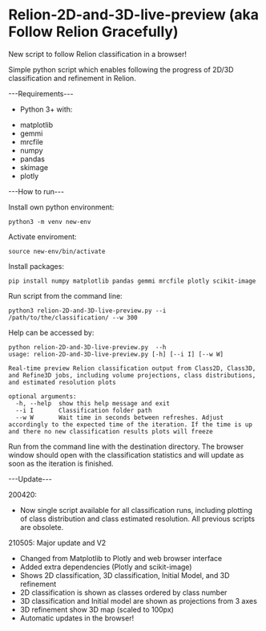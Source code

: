 # Relion-2D-and-3D-live-preview (aka Follow Relion Gracefully)
New script to follow Relion classification in a browser!

Simple python script which enables following the progress of 2D/3D classification and refinement in Relion.

---Requirements---
* Python 3+ with:
+ matplotlib
+ gemmi
+ mrcfile
+ numpy
+ pandas
+ skimage
+ plotly

---How to run---

Install own python environment:
```
python3 -m venv new-env
```
Activate enviroment:
```
source new-env/bin/activate
```
Install packages:
```
pip install numpy matplotlib pandas gemmi mrcfile plotly scikit-image
```
Run script from the command line:
```
python3 relion-2D-and-3D-live-preview.py --i /path/to/the/classification/ --w 300
```
Help can be accessed by:
```
python relion-2D-and-3D-live-preview.py  --h
usage: relion-2D-and-3D-live-preview.py [-h] [--i I] [--w W]

Real-time preview Relion classification output from Class2D, Class3D, and Refine3D jobs, including volume projections, class distributions, and estimated resolution plots

optional arguments:
  -h, --help  show this help message and exit
  --i I       Classification folder path
  --w W       Wait time in seconds between refreshes. Adjust accordingly to the expected time of the iteration. If the time is up and there no new classification results plots will freeze
```

Run from the command line with the destination directory. The browser window should open with the classification statistics and will update as soon as the iteration is finished.

---Update---

200420: 
+ Now single script available for all classification runs, including plotting of class distribution and class estimated resolution. All previous scripts are obsolete. 

210505: Major update and V2
+ Changed from Matplotlib to Plotly and web browser interface
+ Added extra dependencies (Plotly and scikit-image)
+ Shows 2D classification, 3D classification, Initial Model, and 3D refinement
+ 2D classification is shown as classes ordered by class number
+ 3D classification and Initial model are shown as projections from 3 axes
+ 3D refinement show 3D map (scaled to 100px)
+ Automatic updates in the browser!
